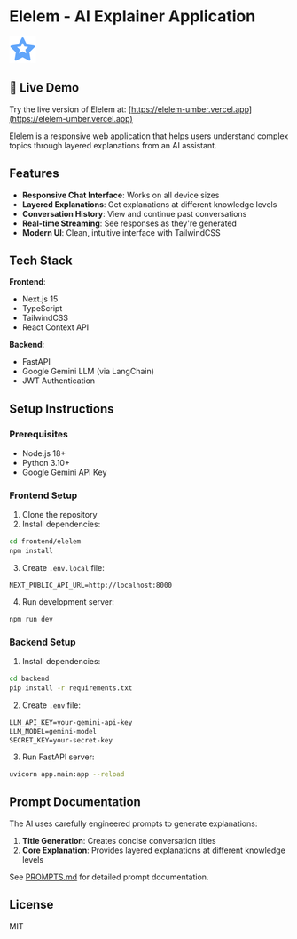# Elelem - AI Explainer Application

![Elelem Logo](frontend/elelem/public/elelem-logo.svg)

## 🚀 Live Demo

Try the live version of Elelem at: [https://elelem-umber.vercel.app](https://elelem-umber.vercel.app)

Elelem is a responsive web application that helps users understand complex topics through layered explanations from an AI assistant.

## Features

- **Responsive Chat Interface**: Works on all device sizes
- **Layered Explanations**: Get explanations at different knowledge levels
- **Conversation History**: View and continue past conversations
- **Real-time Streaming**: See responses as they're generated
- **Modern UI**: Clean, intuitive interface with TailwindCSS

## Tech Stack

**Frontend**:

- Next.js 15
- TypeScript
- TailwindCSS
- React Context API

**Backend**:

- FastAPI
- Google Gemini LLM (via LangChain)
- JWT Authentication

## Setup Instructions

### Prerequisites

- Node.js 18+
- Python 3.10+
- Google Gemini API Key

### Frontend Setup

1. Clone the repository
2. Install dependencies:

```bash
cd frontend/elelem
npm install
```

3. Create `.env.local` file:

```
NEXT_PUBLIC_API_URL=http://localhost:8000
```

4. Run development server:

```bash
npm run dev
```

### Backend Setup

1. Install dependencies:

```bash
cd backend
pip install -r requirements.txt
```

2. Create `.env` file:

```
LLM_API_KEY=your-gemini-api-key
LLM_MODEL=gemini-model
SECRET_KEY=your-secret-key
```

3. Run FastAPI server:

```bash
uvicorn app.main:app --reload
```

## Prompt Documentation

The AI uses carefully engineered prompts to generate explanations:

1. **Title Generation**: Creates concise conversation titles
2. **Core Explanation**: Provides layered explanations at different knowledge levels

See [PROMPTS.md](PROMPTS.md) for detailed prompt documentation.

## License

MIT
